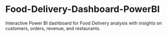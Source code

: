 # Food-Delivery-Dashboard-PowerBI
Interactive Power BI dashboard for Food Delivery analysis with insights on customers, orders, revenue, and restaurants.
